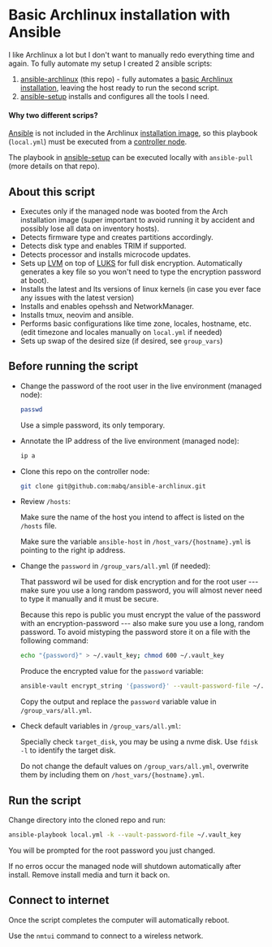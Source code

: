 # Basic Archlinux installation with Ansible

I like Archlinux a lot but I don't want to manually redo everything time and again. To fully automate my setup I created 2 ansible scripts:

1. [ansible-archlinux](https://github.com/mabq/ansible-archlinux) (this repo) - fully automates a [basic Archlinux installation](https://wiki.archlinux.org/title/Installation_guide), leaving the host ready to run the second script.
2. [ansible-setup](https://github.com/mabq/ansible-setup) installs and configures all the tools I need.

#### Why two different scrips?

[Ansible](https://archlinux.org/packages/extra/any/ansible/) is not included in the Archlinux [installation image](https://archlinux.org/download/), so this playbook (`local.yml`) must be executed from a [controller node](https://docs.ansible.com/ansible/latest/getting_started/index.html#getting-started-with-ansible).

The playbook in [ansible-setup](https://github.com/mabq/ansible-setup) can be executed locally with `ansible-pull` (more details on that repo).


## About this script

   - Executes only if the managed node was booted from the Arch installation image (super important to avoid running it by accident and possibly lose all data on inventory hosts).
   - Detects firmware type and creates partitions accordingly.
   - Detects disk type and enables TRIM if supported.
   - Detects processor and installs microcode updates.
   - Sets up [LVM](https://wiki.archlinux.org/title/LVM) on top of [LUKS](https://wiki.archlinux.org/title/Dm-crypt/Encrypting_an_entire_system#LVM_on_LUKS) for full disk encryption. Automatically generates a key file so you won't need to type the encryption password at boot).
   - Installs the latest and lts versions of linux kernels (in case you ever face any issues with the latest version)
   - Installs and enables opehssh and NetworkManager.
   - Installs tmux, neovim and ansible.
   - Performs basic configurations like time zone, locales, hostname, etc. (edit timezone and locales manually on `local.yml` if needed)
   - Sets up swap of the desired size (if desired, see `group_vars`)


## Before running the script

- Change the password of the root user in the live environment (managed node):

    ```bash
    passwd
    ```

    Use a simple password, its only temporary.

- Annotate the IP address of the live environment (managed node):

    ```bash
    ip a
    ```

- Clone this repo on the controller node:

   ```bash
   git clone git@github.com:mabq/ansible-archlinux.git
   ``` 

- Review `/hosts`:

    Make sure the name of the host you intend to affect is listed on the `/hosts` file.

    Make sure the variable `ansible-host` in `/host_vars/{hostname}.yml` is pointing to the right ip address.

- Change the `password` in `/group_vars/all.yml` (if needed):

    That password wil be used for disk encryption and for the root user --- make sure you use a long random password, you will almost never need to type it manually and it must be secure.

    Because this repo is public you must encrypt the value of the password with an encryption-password --- also make sure you use a long, random password. To avoid mistyping the password store it on a file with the following command:

    ```bash
    echo "{password}" > ~/.vault_key; chmod 600 ~/.vault_key
    ```

    Produce the encrypted value for the `password` variable:

    ```bash
    ansible-vault encrypt_string '{password}' --vault-password-file ~/.vault_key --name 'password'`
    ```

    Copy the output and replace the `password` variable value in `/group_vars/all.yml`.

- Check default variables in `/group_vars/all.yml`:

    Specially check `target_disk`, you may be using a nvme disk. Use `fdisk -l` to identify the target disk.

    Do not change the default values on `/group_vars/all.yml`, overwrite them by including them on `/host_vars/{hostname}.yml`.


## Run the script

Change directory into the cloned repo and run:

```bash
ansible-playbook local.yml -k --vault-password-file ~/.vault_key
```

You will be prompted for the root password you just changed.

If no erros occur the managed node will shutdown automatically after install. Remove install media and turn it back on.


## Connect to internet

Once the script completes the computer will automatically reboot.

Use the `nmtui` command to connect to a wireless network.

